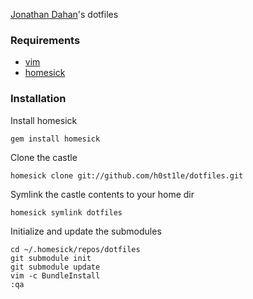 [Jonathan Dahan](http://jonathan.is)'s dotfiles

### Requirements
* [vim](http://www.vim.org/)
* [homesick](https://github.com/technicalpickles/homesick)

### Installation

Install homesick

    gem install homesick

Clone the castle

    homesick clone git://github.com/h0st1le/dotfiles.git

Symlink the castle contents to your home dir

    homesick symlink dotfiles

Initialize and update the submodules

    cd ~/.homesick/repos/dotfiles
    git submodule init
    git submodule update
    vim -c BundleInstall
    :qa
